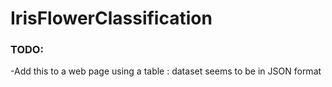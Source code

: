 # IrisFlowerClassification

### TODO:

-Add this to a web page using a table : dataset seems to be in JSON format
